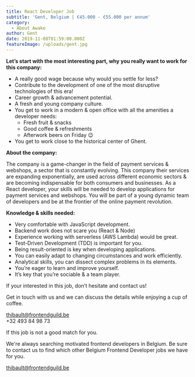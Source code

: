 ```yaml
---
title: React Developer Job
subtitle: 'Gent, Belgium | €45.000 - €55.000 per annum'
category:
  - About Awake
author: Gent
date: 2019-11-08T01:59:00.000Z
featureImage: /uploads/gent.jpg
---
```

**Let’s start with the most interesting part, why you really want to work for this company:**

* A really good wage because why would you settle for less?
* Contribute to the development of one of the most disruptive technologies of this era!
* Career growth & advancement potential.
* A fresh and young company culture.
* You get to work in a modern & open office with all the amenities a developer needs:
  * Fresh fruit & snacks
  * Good coffee & refreshments
  * Afterwork beers on Friday 😉
* You get to work close to the historical center of Ghent.

**About the company:**

The company is a game-changer in the field of payment services & webshops, a sector that is constantly evolving. This company their services are expanding exponentially, are used across different economic sectors & are becoming indispensable for both consumers and businesses. As a React developer, your skills will be needed to develop applications for payment services and webshops. You will be part of a young dynamic team of developers and be at the frontier of the online payment revolution.

**Knowledge & skills needed:**

* Very comfortable with JavaScript development.
* Backend work does not scare you (React & Node)
* Experience working with serverless (AWS Lambda) would be great.
* Test-Driven Development (TDD) is important for you.
* Being result-oriented is key when developing applications.
* You can easily adapt to changing circumstances and work efficiently.
* Analytical skills, you can dissect complex problems in its elements.
* You’re eager to learn and improve yourself.
* It’s key that you’re sociable & a team player.

If your interested in this job, don’t hesitate and contact us!

Get in touch with us and we can discuss the details while enjoying a cup of coffee.

thibault@frontendguild.be\
+32 493 84 98 73

If this job is not a good match for you.

We're always searching motivated frontend developers in Belgium. Be sure to contact us to find which other Belgium Frontend Developer jobs we have for you.

thibault@frontendguild.be
